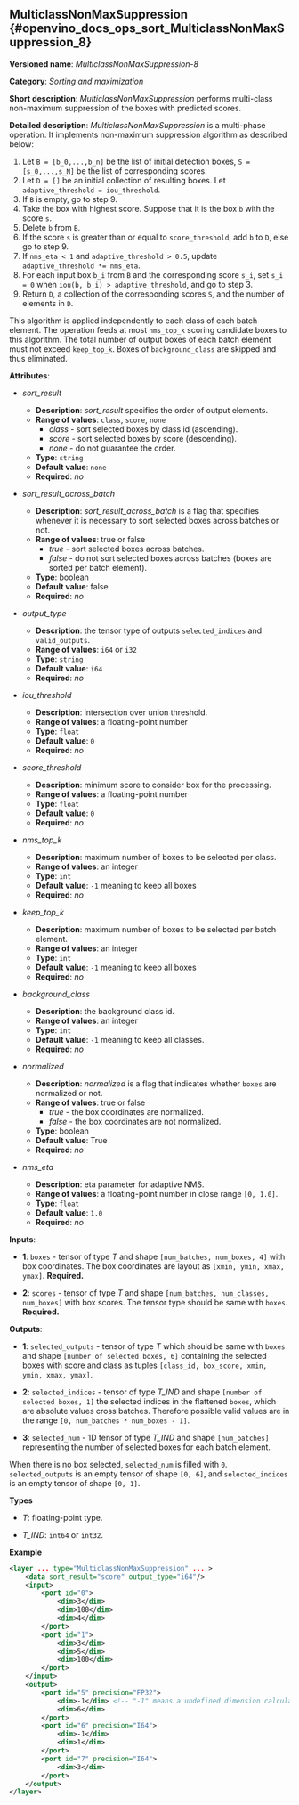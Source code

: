 ##  MulticlassNonMaxSuppression<a name="MulticlassNonMaxSuppression"></a> {#openvino_docs_ops_sort_MulticlassNonMaxSuppression_8}

**Versioned name**: *MulticlassNonMaxSuppression-8*

**Category**: *Sorting and maximization*

**Short description**: *MulticlassNonMaxSuppression* performs multi-class non-maximum suppression of the boxes with predicted scores.

**Detailed description**: *MulticlassNonMaxSuppression* is a multi-phase operation. It implements non-maximum suppression algorithm as described below:

1.  Let `B = [b_0,...,b_n]` be the list of initial detection boxes, `S = [s_0,...,s_N]` be  the list of corresponding scores.
2.  Let `D = []` be an initial collection of resulting boxes. Let `adaptive_threshold = iou_threshold`.
3.  If `B` is empty, go to step 9.
4.  Take the box with highest score. Suppose that it is the box `b` with the score `s`.
5.  Delete `b` from `B`.
6.  If the score `s` is greater than or equal to `score_threshold`,  add `b` to `D`, else go to step 9.
7.  If `nms_eta < 1` and `adaptive_threshold > 0.5`, update `adaptive_threshold *= nms_eta`.
8.  For each input box `b_i` from `B` and the corresponding score `s_i`, set `s_i = 0` when `iou(b, b_i) > adaptive_threshold`, and go to step 3.
9.  Return `D`, a collection of the corresponding scores `S`, and the number of elements in `D`.

This algorithm is applied independently to each class of each batch element. The operation feeds at most `nms_top_k` scoring candidate boxes to this algorithm.
The total number of output boxes of each batch element must not exceed `keep_top_k`.
Boxes of `background_class` are skipped and thus eliminated.

**Attributes**:

* *sort_result*

  * **Description**: *sort_result* specifies the order of output elements.
  * **Range of values**: `class`, `score`, `none`
    * *class* - sort selected boxes by class id (ascending).
    * *score* - sort selected boxes by score (descending).
    * *none* - do not guarantee the order.
  * **Type**: `string`
  * **Default value**: `none`
  * **Required**: *no*

* *sort_result_across_batch*

  * **Description**: *sort_result_across_batch* is a flag that specifies whenever it is necessary to sort selected boxes across batches or not.
  * **Range of values**: true or false
    * *true* - sort selected boxes across batches.
    * *false* - do not sort selected boxes across batches (boxes are sorted per batch element).
  * **Type**: boolean
  * **Default value**: false
  * **Required**: *no*

* *output_type*

  * **Description**: the tensor type of outputs `selected_indices` and `valid_outputs`.
  * **Range of values**: `i64` or `i32`
  * **Type**: `string`
  * **Default value**: `i64`
  * **Required**: *no*

* *iou_threshold*

  * **Description**: intersection over union threshold.
  * **Range of values**: a floating-point number
  * **Type**: `float`
  * **Default value**: `0`
  * **Required**: *no*

* *score_threshold*

  * **Description**: minimum score to consider box for the processing.
  * **Range of values**: a floating-point number
  * **Type**: `float`
  * **Default value**: `0`
  * **Required**: *no*

* *nms_top_k*

  * **Description**: maximum number of boxes to be selected per class.
  * **Range of values**: an integer
  * **Type**: `int`
  * **Default value**: `-1` meaning to keep all boxes
  * **Required**: *no*

* *keep_top_k*

  * **Description**: maximum number of boxes to be selected per batch element.
  * **Range of values**: an integer
  * **Type**: `int`
  * **Default value**: `-1` meaning to keep all boxes
  * **Required**: *no*

* *background_class*

  * **Description**: the background class id.
  * **Range of values**: an integer
  * **Type**: `int`
  * **Default value**: `-1` meaning to keep all classes.
  * **Required**: *no*

* *normalized*

  * **Description**: *normalized* is a flag that indicates whether `boxes` are normalized or not.
  * **Range of values**: true or false
    * *true* - the box coordinates are normalized.
    * *false* - the box coordinates are not normalized.
  * **Type**: boolean
  * **Default value**: True
  * **Required**: *no*

* *nms_eta*

  * **Description**: eta parameter for adaptive NMS.
  * **Range of values**: a floating-point number in close range `[0, 1.0]`.
  * **Type**: `float`
  * **Default value**: `1.0`
  * **Required**: *no*

**Inputs**:

*   **1**: `boxes` - tensor of type *T* and shape `[num_batches, num_boxes, 4]` with box coordinates. The box coordinates are layout as `[xmin, ymin, xmax, ymax]`. **Required.**

*   **2**: `scores` - tensor of type *T* and shape `[num_batches, num_classes, num_boxes]` with box scores. The tensor type should be same with `boxes`. **Required.**

**Outputs**:

*   **1**: `selected_outputs` - tensor of type *T* which should be same with `boxes` and shape `[number of selected boxes, 6]` containing the selected boxes with score and class as tuples `[class_id, box_score, xmin, ymin, xmax, ymax]`.

*   **2**: `selected_indices` - tensor of type *T_IND* and shape `[number of selected boxes, 1]` the selected indices in the flattened `boxes`, which are absolute values cross batches. Therefore possible valid values are in the range `[0, num_batches * num_boxes - 1]`.

*   **3**: `selected_num` - 1D tensor of type *T_IND* and shape `[num_batches]` representing the number of selected boxes for each batch element.

When there is no box selected, `selected_num` is filled with `0`. `selected_outputs` is an empty tensor of shape `[0, 6]`, and `selected_indices` is an empty tensor of shape `[0, 1]`.

**Types**

* *T*: floating-point type.

* *T_IND*: `int64` or `int32`.

**Example**

```xml
<layer ... type="MulticlassNonMaxSuppression" ... >
    <data sort_result="score" output_type="i64"/>
    <input>
        <port id="0">
            <dim>3</dim>
            <dim>100</dim>
            <dim>4</dim>
        </port>
        <port id="1">
            <dim>3</dim>
            <dim>5</dim>
            <dim>100</dim>
        </port>
    </input>
    <output>
        <port id="5" precision="FP32">
            <dim>-1</dim> <!-- "-1" means a undefined dimension calculated during the model inference -->
            <dim>6</dim>
        </port>
        <port id="6" precision="I64">
            <dim>-1</dim>
            <dim>1</dim>
        </port>
        <port id="7" precision="I64">
            <dim>3</dim>
        </port>
    </output>
</layer>
```
